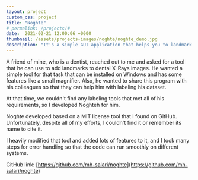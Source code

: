 ```yaml
---
layout: project
custom_css: project
title: "Noghte"
# permalink: /projects/#
date:  2021-02-21 12:00:06 +0000
thumbnail: /assets/projects-images/noghte/noghte_demo.jpg
description: "It's a simple GUI application that helps you to landmark your images "
---
```



A friend of mine, who is a dentist, reached out to me and asked for a tool that he can use to add landmarks to dental X-Rays images. He wanted a simple tool for that task that can be installed on Windows and has some features like a small magnifier. Also, he wanted to share this program with his colleagues so that they can help him with labeling his dataset.

At that time, we couldn't find any labeling tools that met all of his requirements, so I developed Noghteh for him.

Noghte developed based on a MIT license tool that I found on GitHub. Unfortunately, despite all of my efforts, I couldn't find it or remember its name to cite it.

I heavily modified that tool and added lots of features to it, and I took many steps for error handling so that the code can run smoothly on different systems.


GitHub link: [https://github.com/mh-salari/noghte](https://github.com/mh-salari/noghte)
